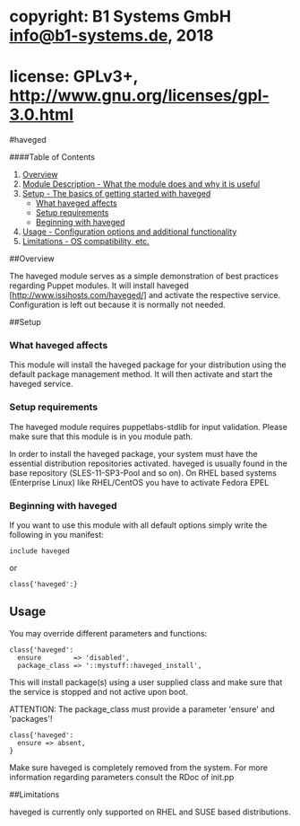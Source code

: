 # copyright: B1 Systems GmbH <info@b1-systems.de>, 2018
# license:   GPLv3+, http://www.gnu.org/licenses/gpl-3.0.html

#haveged

####Table of Contents

1. [Overview](#overview)
2. [Module Description - What the module does and why it is useful](#module-description)
3. [Setup - The basics of getting started with haveged](#setup)
    * [What haveged affects](#what-haveged-affects)
    * [Setup requirements](#setup-requirements)
    * [Beginning with haveged](#beginning-with-haveged)
4. [Usage - Configuration options and additional functionality](#usage)
5. [Limitations - OS compatibility, etc.](#limitations)

##Overview

The haveged module serves as a simple demonstration of best practices regarding Puppet modules.
It will install haveged [http://www.issihosts.com/haveged/] and activate the respective service.
Configuration is left out because it is normally not needed.

##Setup

### What haveged affects

This module will install the haveged package for your distribution using the default package
management method. It will then activate and start the haveged service.

### Setup requirements

The haveged module requires puppetlabs-stdlib for input validation. Please make sure that this
module is in you module path.

In order to install the haveged package, your system must have the essential distribution
repositories activated. haveged is usually found in the base repository (SLES-11-SP3-Pool and so
on).
On RHEL based systems (Enterprise Linux) like RHEL/CentOS you have to activate Fedora EPEL

### Beginning with haveged

If you want to use this module with all default options simply write the following in you manifest:

```
include haveged
```

or

```
class{'haveged':}
```

## Usage

You may override different parameters and functions:

```
class{'haveged':
  ensure        => 'disabled',
  package_class => '::mystuff::haveged_install',
```

This will install package(s) using a user supplied class and make sure that the
service is stopped and not active upon boot.

ATTENTION: The package_class must provide a parameter 'ensure' and 'packages'!

```
class{'haveged':
  ensure => absent,
}
```

Make sure haveged is completely removed from the system.
For more information regarding parameters consult the RDoc of init.pp

##Limitations

haveged is currently only supported on RHEL and SUSE based distributions.

